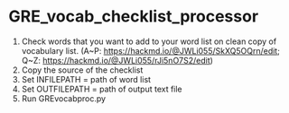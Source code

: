 # GRE_vocab_checklist_processor
1. Check words that you want to add to your word list on clean copy of vocabulary list. 
(A~P: https://hackmd.io/@JWLi055/SkXQ5OQrn/edit; Q~Z: https://hackmd.io/@JWLi055/rJi5nO7S2/edit)
2. Copy the source of the checklist
3. Set INFILEPATH = path of word list
4. Set OUTFILEPATH = path of output text file
5. Run GREvocabproc.py
